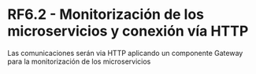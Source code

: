 # RF6.2 - Monitorización de los microservicios y conexión vía HTTP


Las comunicaciones serán via HTTP aplicando un componente Gateway para la monitorización de los microservicios
